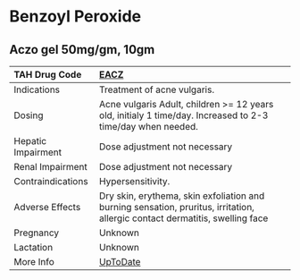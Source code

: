 # Benzoyl Peroxide

## Aczo gel 50mg/gm, 10gm

| TAH Drug Code      | [EACZ](https://www.tahsda.org.tw/drugs/hissearch.php?drug_code=EACZ)                                                         |
|:-------------------|:-----------------------------------------------------------------------------------------------------------------------------|
| Indications        | Treatment of acne vulgaris.                                                                                                  |
| Dosing             | Acne vulgaris Adult, children >= 12 years old, initialy 1 time/day. Increased to 2-3 time/day when needed.                   |
| Hepatic Impairment | Dose adjustment not necessary                                                                                                |
| Renal Impairment   | Dose adjustment not necessary                                                                                                |
| Contraindications  | Hypersensitivity.                                                                                                            |
| Adverse Effects    | Dry skin, erythema, skin exfoliation and burning sensation, pruritus, irritation, allergic contact dermatitis, swelling face |
| Pregnancy          | Unknown                                                                                                                      |
| Lactation          | Unknown                                                                                                                      |
| More Info          | [UpToDate](https://www.uptodate.com/contents/benzoyl-peroxide-drug-information)                                              |

